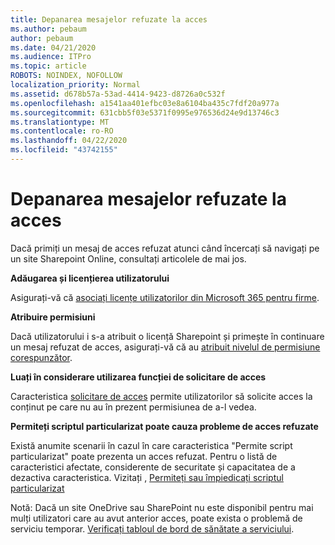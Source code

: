 ```yaml
---
title: Depanarea mesajelor refuzate la acces
ms.author: pebaum
author: pebaum
ms.date: 04/21/2020
ms.audience: ITPro
ms.topic: article
ROBOTS: NOINDEX, NOFOLLOW
localization_priority: Normal
ms.assetid: d678b57a-53ad-4414-9423-d8726a0c532f
ms.openlocfilehash: a1541aa401efbc03e8a6104ba435c7fdf20a977a
ms.sourcegitcommit: 631cbb5f03e5371f0995e976536d24e9d13746c3
ms.translationtype: MT
ms.contentlocale: ro-RO
ms.lasthandoff: 04/22/2020
ms.locfileid: "43742155"
---
```

# <a name="troubleshoot-access-denied-messages"></a>Depanarea mesajelor refuzate la acces

Dacă primiți un mesaj de acces refuzat atunci când încercați să navigați pe un site Sharepoint Online, consultați articolele de mai jos.

**Adăugarea și licențierea utilizatorului**

Asigurați-vă că [asociați licențe utilizatorilor din Microsoft 365 pentru firme](https://docs.microsoft.com/office365/admin/subscriptions-and-billing/assign-licenses-to-users?view=o365-worldwide&amp;tabs=One).

**Atribuire permisiuni**

Dacă utilizatorului i s-a atribuit o licență Sharepoint și primește în continuare un mesaj refuzat de acces, asigurați-vă că au [atribuit nivelul de permisiune corespunzător](https://docs.microsoft.com/sharepoint/understanding-permission-levels).

**Luați în considerare utilizarea funcției de solicitare de acces**

Caracteristica [solicitare de acces](https://support.office.com/article/Set-up-and-manage-access-requests-94B26E0B-2822-49D4-929A-8455698654B3) permite utilizatorilor să solicite acces la conținut pe care nu au în prezent permisiunea de a-l vedea. 

**Permiteți scriptul particularizat poate cauza probleme de acces refuzate**

Există anumite scenarii în cazul în care caracteristica "Permite script particularizat" poate prezenta un acces refuzat. Pentru o listă de caracteristici afectate, considerente de securitate și capacitatea de a dezactiva caracteristica. Vizitați , [Permiteți sau împiedicați scriptul particularizat](https://docs.microsoft.com/sharepoint/allow-or-prevent-custom-script)

Notă: Dacă un site OneDrive sau SharePoint nu este disponibil pentru mai mulți utilizatori care au avut anterior acces, poate exista o problemă de serviciu temporar. [Verificați tabloul de bord de sănătate a serviciului](https://portal.office.com/adminportal/home#/servicehealth).


  

